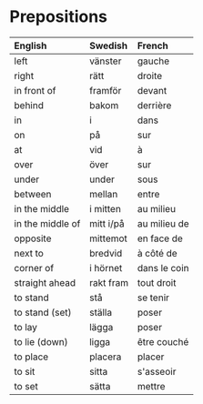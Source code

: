 # Prepositions

| English          | Swedish   | French       |
| :--------------- | :-------- | :----------- |
| left             | vänster   | gauche       |
| right            | rätt      | droite       |
| in front of      | framför   | devant       |
| behind           | bakom     | derrière     |
| in               | i         | dans         |
| on               | på        | sur          |
| at               | vid       | à            |
| over             | över      | sur          |
| under            | under     | sous         |
| between          | mellan    | entre        |
| in the middle    | i mitten  | au milieu    |
| in the middle of | mitt i/på | au milieu de |
| opposite         | mittemot  | en face de   |
| next to          | bredvid   | à côté de    |
| corner of        | i hörnet  | dans le coin |
| straight ahead   | rakt fram | tout droit   |
| to stand         | stå       | se tenir     |
| to stand (set)   | ställa    | poser        |
| to lay           | lägga     | poser        |
| to lie (down)    | ligga     | être couché  |
| to place         | placera   | placer       |
| to sit           | sitta     | s'asseoir    |
| to set           | sätta     | mettre       |
